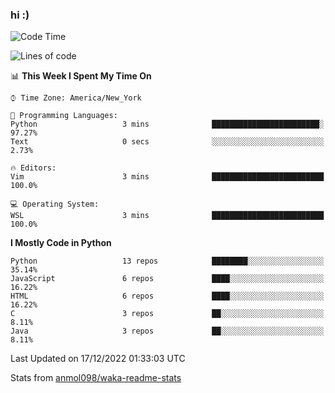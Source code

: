 ### hi :)

<!--START_SECTION:waka-->
![Code Time](http://img.shields.io/badge/Code%20Time-948%20hrs%2037%20mins-blue)

![Lines of code](https://img.shields.io/badge/From%20Hello%20World%20I%27ve%20Written-601%20Thousand%20lines%20of%20code-blue)

📊 **This Week I Spent My Time On** 

```text
⌚︎ Time Zone: America/New_York

💬 Programming Languages: 
Python                   3 mins              ████████████████████████░   97.27% 
Text                     0 secs              ░░░░░░░░░░░░░░░░░░░░░░░░░   2.73%

🔥 Editors: 
Vim                      3 mins              █████████████████████████   100.0%

💻 Operating System: 
WSL                      3 mins              █████████████████████████   100.0%

```

**I Mostly Code in Python** 

```text
Python                   13 repos            ████████░░░░░░░░░░░░░░░░░   35.14% 
JavaScript               6 repos             ████░░░░░░░░░░░░░░░░░░░░░   16.22% 
HTML                     6 repos             ████░░░░░░░░░░░░░░░░░░░░░   16.22% 
C                        3 repos             ██░░░░░░░░░░░░░░░░░░░░░░░   8.11% 
Java                     3 repos             ██░░░░░░░░░░░░░░░░░░░░░░░   8.11%

```



 Last Updated on 17/12/2022 01:33:03 UTC
<!--END_SECTION:waka-->

Stats from [anmol098/waka-readme-stats](https://github.com/anmol098/waka-readme-stats)
